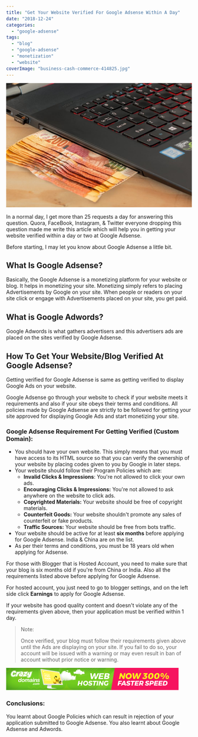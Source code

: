 ```yaml
---
title: "Get Your Website Verified For Google Adsense Within A Day"
date: "2018-12-24"
categories: 
  - "google-adsense"
tags: 
  - "blog"
  - "google-adsense"
  - "monetization"
  - "website"
coverImage: "business-cash-commerce-414825.jpg"
---
```


[![Get your website verified for Google Adsense in 1 day](images/business-cash-commerce-414825-1024x683.jpg)](https://sastaeinstein.com/?attachment_id=952)

In a normal day, I get more than 25 requests a day for answering this question. Quora, FaceBook, Instagram, & Twitter everyone dropping this question made me write this article which will help you in getting your website verified within a day or two at Google Adsense.

Before starting, I may let you know about Google Adsense a little bit.

## What Is Google Adsense?

Basically, the Google Adsense is a monetizing platform for your website or blog. It helps in monetizing your site. Monetizing simply refers to placing Advertisements by Google on your site. When people or readers on your site click or engage with Advertisements placed on your site, you get paid.

## What is Google Adwords?

Google Adwords is what gathers advertisers and this advertisers ads are placed on the sites verified by Google Adsense.

## How To Get Your Website/Blog Verified At Google Adsense?

Getting verified for Google Adsense is same as getting verified to display Google Ads on your website.

Google Adsense go through your website to check if your website meets it requirements and also if your site obeys their terms and conditions. All policies made by Google Adsense are strictly to be followed for getting your site approved for displaying Google Ads and start monetizing your site.

### Google Adsense Requirement For Getting Verified (Custom Domain):

- You should have your own website. This simply means that you must have access to its HTML source so that you can verify the ownership of your website by placing codes given to you by Google in later steps.
- Your website should follow their Program Policies which are:
    - **Invalid Clicks & Impressions**: You're not allowed to click your own ads.
    - **Encouraging Clicks & Impressions:** You're not allowed to ask anywhere on the website to click ads.
    - **Copyrighted Materials:** Your website should be free of copyright materials.
    - **Counterfeit Goods:** Your website shouldn't promote any sales of counterfeit or fake products.
    - **Traffic Sources:** Your website should be free from bots traffic.
- Your website should be active for at least **six months** before applying for Google Adsense. India & China are on the list.
- As per their terms and conditions, you must be 18 years old when applying for Adsense.

For those with Blogger that is Hosted Account, you need to make sure that your blog is six months old if you're from China or India. Also all the requirements listed above before applying for Google Adsense.

For hosted account, you just need to go to blogger settings, and on the left side click **Earnings** to apply for Google Adsense.

If your website has good quality content and doesn't violate any of the requirements given above, then your application must be verified within 1 day.

> Note:
> 
> Once verified, your blog must follow their requirements given above until the Ads are displaying on your site. If you fail to do so, your account will be issued with a warning or may even result in ban of account without prior notice or warning.

[![Web Hosting](images/web_hosting_in.png)](https://www.crazydomains.in?a=mpMjgoDltrju9NI8VdIzDg%3D%3D)

### Conclusions:

You learnt about Google Policies which can result in rejection of your application submitted to Google Adsense. You also learnt about Google Adsense and Adwords.
